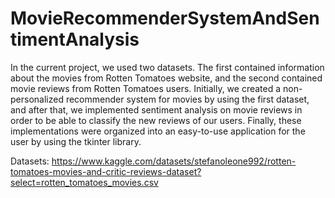 # MovieRecommenderSystemAndSentimentAnalysis


In the current project, we used two datasets. The first contained information about the movies from Rotten Tomatoes
website, and the second contained movie reviews from Rotten Tomatoes users.
Initially, we created a non-personalized recommender system for movies by using the first dataset, and after that, 
we implemented sentiment analysis on movie reviews in order to be able to classify the new reviews of our users.
Finally, these implementations were organized into an easy-to-use application for the user by using the tkinter library.


Datasets: https://www.kaggle.com/datasets/stefanoleone992/rotten-tomatoes-movies-and-critic-reviews-dataset?select=rotten_tomatoes_movies.csv

